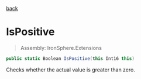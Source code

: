 ﻿

[back](/IronSphere.Extensions/types/ShortExtension)

# IsPositive

> Assembly: IronSphere.Extensions

```csharp
public static Boolean IsPositive(this Int16 this)
```

Checks whether the actual value is greater than zero.

 
